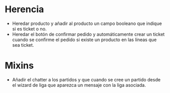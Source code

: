 # Herencia
* Heredar producto y añadir al producto un campo booleano que indique si es ticket o no.
* Heredar el botón de confirmar pedido y automáticamente crear un ticket cuando se confirme el pedido si existe un producto en las líneas que sea ticket.


# Mixins
* Añadir el chatter a los partidos y que cuando se cree un partido desde el wizard de liga que aparezca un mensaje con la liga asociada. 

